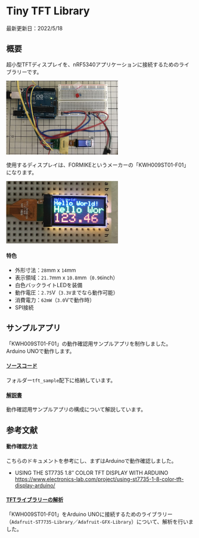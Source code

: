 # Tiny TFT Library

最新更新日：2022/5/18

## 概要

超小型TFTディスプレイを、nRF5340アプリケーションに接続するためのライブラリーです。

<img src="assets01/0001.jpg" width="300">

使用するディスプレイは、FORMIKEというメーカーの「KWH009ST01-F01」になります。

<img src="assets01/0003.jpg" width="300">

#### 特色
- 外形寸法：`28`mm x `14`mm
- 表示領域：`21.7`mm x `10.8`mm（`0.96`inch）
- 白色バックライトLEDを装備
- 動作電圧：`2.75`V（`3.3V`までなら動作可能）
- 消費電力：`62mW`（`3.0`Vで動作時）
- SPI接続

## サンプルアプリ
「KWH009ST01-F01」の動作確認用サンプルアプリを制作しました。<br>
Arduino UNOで動作します。

#### [ソースコード](../../Research/TinyTFTLib/tft_sample)
フォルダー`tft_sample`配下に格納しています。

#### [解説書](../../Research/TinyTFTLib/tft_sample/README.md)
動作確認用サンプルアプリの構成について解説しています。

## 参考文献

#### 動作確認方法

こちらのドキュメントを参考にし、まずはArduinoで動作確認しました。

- USING THE ST7735 1.8″ COLOR TFT DISPLAY WITH ARDUINO<br>
https://www.electronics-lab.com/project/using-st7735-1-8-color-tft-display-arduino/

#### [TFTライブラリーの解析](../../Research/TinyTFTLib/ADATFTLIB.md)
「KWH009ST01-F01」をArduino UNOに接続するためのライブラリー（`Adafruit-ST7735-Library`／`Adafruit-GFX-Library`）について、解析を行いました。
